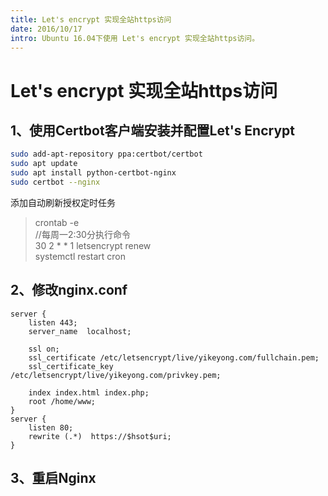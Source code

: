 ```yaml
---
title: Let's encrypt 实现全站https访问
date: 2016/10/17
intro: Ubuntu 16.04下使用 Let's encrypt 实现全站https访问。
---
```


# Let's encrypt 实现全站https访问

## 1、使用Certbot客户端安装并配置Let's Encrypt

```bash
sudo add-apt-repository ppa:certbot/certbot
sudo apt update
sudo apt install python-certbot-nginx
sudo certbot --nginx
```

添加自动刷新授权定时任务

> crontab -e  
//每周一2:30分执行命令  
30 2 * * 1 letsencrypt renew  
systemctl restart cron

## 2、修改nginx.conf

```nginx
server {
    listen 443;
    server_name  localhost;

    ssl on;
    ssl_certificate /etc/letsencrypt/live/yikeyong.com/fullchain.pem;
    ssl_certificate_key /etc/letsencrypt/live/yikeyong.com/privkey.pem;

    index index.html index.php;
    root /home/www;
}
server {
    listen 80;
    rewrite (.*)  https://$hsot$uri;
}
```

## 3、重启Nginx
